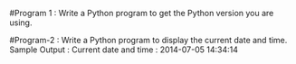 #Program 1 :
    Write a Python program to get the Python version you are using.

#Program-2 : 
    Write a Python program to display the current date and time.
    Sample Output :
    Current date and time :
    2014-07-05 14:34:14